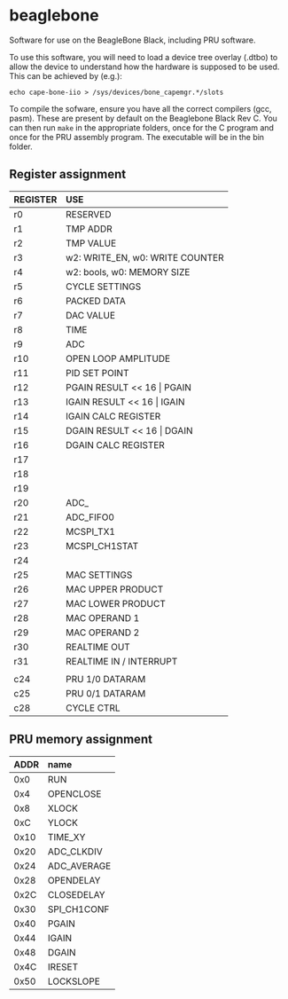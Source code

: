 # beaglebone
Software for use on the BeagleBone Black, including PRU software.

To use this software, you will need to load a device tree overlay (.dtbo) to allow the device to understand how the hardware is supposed to be used. This can be achieved by (e.g.):

`echo cape-bone-iio > /sys/devices/bone_capemgr.*/slots`

To compile the sofware, ensure you have all the correct compilers (gcc, pasm). These are present by default on the Beaglebone Black Rev C. You can then run `make` in the appropriate folders, once for the C program and once for the PRU assembly program. The executable will be in the bin folder.
        
## Register assignment
| REGISTER      |                   USE                 |
| :------------ | :------------------------------------ |
| r0            | RESERVED                              |
| r1            | TMP ADDR                              |
| r2            | TMP VALUE                             |
| r3            | w2: WRITE_EN, w0: WRITE COUNTER       |
| r4            | w2: bools, w0: MEMORY SIZE            |
| r5            | CYCLE SETTINGS                        |
| r6            | PACKED DATA                           |
| r7            | DAC VALUE                             |
| r8            | TIME                                  |
| r9            | ADC                                   |
| r10           | OPEN LOOP AMPLITUDE                   |
| r11           | PID SET POINT                         |
| r12           | PGAIN RESULT << 16 \| PGAIN           |
| r13           | IGAIN RESULT << 16 \| IGAIN           |
| r14           | IGAIN CALC REGISTER                   |
| r15           | DGAIN RESULT << 16 \| DGAIN           |
| r16           | DGAIN CALC REGISTER                   |
| r17           |                                       |
| r18           |                                       |
| r19           |                                       |
| r20           | ADC_                                  |
| r21           | ADC_FIFO0                             |
| r22           | MCSPI_TX1                             |
| r23           | MCSPI_CH1STAT                         |
| r24           |                                       |
| r25           | MAC SETTINGS                          |
| r26           | MAC UPPER PRODUCT                     |
| r27           | MAC LOWER PRODUCT                     |
| r28           | MAC OPERAND 1                         |
| r29           | MAC OPERAND 2                         |
| r30           | REALTIME OUT                          |
| r31           | REALTIME IN / INTERRUPT               |
|		|					|
| c24		| PRU 1/0 DATARAM			|
| c25		| PRU 0/1 DATARAM			|
| c28           | CYCLE CTRL                            |

## PRU memory assignment
| ADDR		| name		|
| :------------ | :------------ |
| 0x0		| RUN		|
| 0x4		| OPENCLOSE	|
| 0x8		| XLOCK		|
| 0xC		| YLOCK		|
| 0x10		| TIME_XY	|
| 0x20		| ADC_CLKDIV	|
| 0x24		| ADC_AVERAGE	|
| 0x28		| OPENDELAY	|
| 0x2C		| CLOSEDELAY	|
| 0x30		| SPI_CH1CONF	|
| 0x40		| PGAIN		|
| 0x44		| IGAIN		|
| 0x48		| DGAIN		|
| 0x4C		| IRESET	|
| 0x50		| LOCKSLOPE	|
